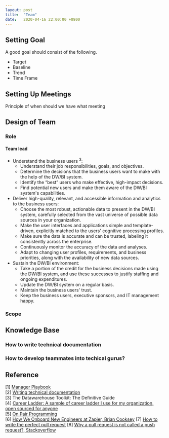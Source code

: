 ```yaml
---
layout: post
title:  "Team"
date:   2020-04-16 22:00:00 +0800
---
```

## Setting Goal

A good goal should consist of the following.

- Target
- Baseline
- Trend
- Time Frame

## Setting Up Meetings

Principle of when should we have what meeting

## Design of Team

### Role

#### Team lead 

- Understand the business users <sup>3</sup>:
  - Understand their job responsibilities, goals, and objectives.
  - Determine the decisions that the business users want to make with the help of the DW/BI system.
  - Identify the “best” users who make effective, high-impact decisions.
  - Find potential new users and make them aware of the DW/BI system's capabilities.
- Deliver high-quality, relevant, and accessible information and analytics to the business users:
  - Choose the most robust, actionable data to present in the DW/BI system, carefully selected from the vast universe of possible data sources in your organization.
  - Make the user interfaces and applications simple and template-driven, explicitly matched to the users' cognitive processing profiles.
  - Make sure the data is accurate and can be trusted, labeling it consistently across the enterprise.
  - Continuously monitor the accuracy of the data and analyses.
  - Adapt to changing user profiles, requirements, and business priorities, along with the availability of new data sources.
- Sustain the DW/BI environment:
  - Take a portion of the credit for the business decisions made using the DW/BI system, and use these successes to justify staffing and ongoing expenditures.
  - Update the DW/BI system on a regular basis.
  - Maintain the business users' trust.
  - Keep the business users, executive sponsors, and IT management happy.

### Scope

## Knowledge Base

### How to write technical documentation

### How to develop teammates into techical gurus?

## Reference

[1] [Manager Playbook](https://github.com/ksindi/managers-playbook) <br>
[2] [Writing technical documentation](https://developers.google.com/tech-writing) <br>
[3] The Datawarehouse Toolkit: The Definitive Guide <br>
[4] [Career Ladder: A sample of career ladder I use for my organization, open sourced for anyone](https://career-ladders.dev/) <br>
[5] [On Pair Programming](https://martinfowler.com/articles/on-pair-programming.html)<br>
[6] [How We Onboard New Engineers at Zapier, Brian Cooksey](https://zapier.com/engineering/engineer-onboarding/)
[7] [How to write the perfect pull request](https://github.blog/2015-01-21-how-to-write-the-perfect-pull-request/)
[8] [Why a pull request is not called a push request?, Stackoverflow](https://stackoverflow.com/questions/21657430/why-is-a-git-pull-request-not-called-a-push-request)